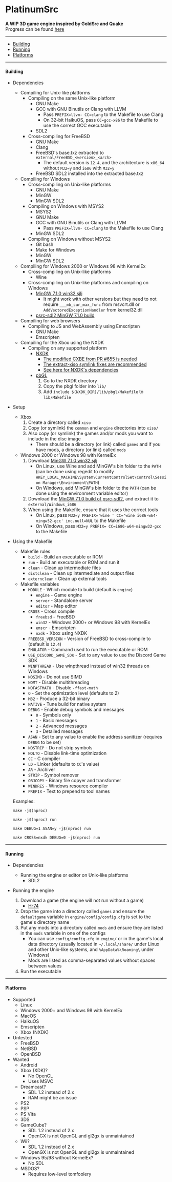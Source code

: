 # PlatinumSrc
**A WIP 3D game engine inspired by GoldSrc and Quake**<br>
Progress can be found [here](TODO.md)

---
- [Building](#Building)
- [Running](#Running)
- [Platforms](#Platforms)

---
#### Building
- Dependencies
    - Compiling for Unix-like platforms
        - Compiling on the same Unix-like platform
            - GNU Make
            - GCC with GNU Binutils or Clang with LLVM
                - Pass `PREFIX=llvm- CC=clang` to the Makefile to use Clang
                - On 32-bit HaikuOS, pass `CC=gcc-x86` to the Makefile to use the correct GCC executable
            - SDL2
        - Cross-compiling for FreeBSD
            - GNU Make
            - Clang
            - FreeBSD's base.txz extracted to <code>external/FreeBSD_<i>\<version\></i>_<i>\<arch\></i></code>
                - The default version is `12.4`, and the architecture is `x86_64` without `M32=y` and `i686` with `M32=y`
            - FreeBSD SDL2 installed into the extracted base.txz
    - Compiling for Windows
        - Cross-compiling on Unix-like platforms
            - GNU Make
            - MinGW
            - MinGW SDL2
        - Compiling on Windows with MSYS2
            - MSYS2
            - GNU Make
            - GCC with GNU Binutils or Clang with LLVM
                - Pass `PREFIX=llvm- CC=clang` to the Makefile to use Clang
            - MinGW SDL2
        - Compiling on Windows without MSYS2
            - Git bash
            - Make for Windows
            - MinGW
            - MinGW SDL2
    - Compiling for Windows 2000 or Windows 98 with KernelEx
        - Cross-compiling on Unix-like platforms
            - Wine
        - Cross-compiling on Unix-like platforms and compiling on Windows
            - [MinGW 7.1.0 win32 sjlj](https://sourceforge.net/projects/mingw-w64/files/Toolchains%20targetting%20Win32/Personal%20Builds/mingw-builds/7.1.0/threads-win32/sjlj/i686-7.1.0-release-win32-sjlj-rt_v5-rev2.7z/download)
                - It might work with other versions but they need to not require `___mb_cur_max_func` from msvcrt.dll or `AddVectoredExceptionHandler` from kernel32.dll
            - [psrc-sdl2 MinGW 7.1.0 build](https://github.com/PQCraft/psrc-sdl2/releases/latest/download/SDL2-devel-2.29.0-mingw-7.1.0.zip)
    - Compiling for web browsers
        - Compiling to JS and WebAssembly using Emscripten
            - GNU Make
            - Emscripten
    - Compiling for the Xbox using the NXDK
        - Compiling on any supported platform
            - [NXDK](https://github.com/XboxDev/nxdk)
                - [The modified CXBE from PR #655 is needed](https://github.com/PQCraft/nxdk/tree/master/tools/cxbe)
                - [The extract-xiso symlink fixes are recommended](https://github.com/PQCraft/extract-xiso)
                - [See here for NXDK's dependencies](https://github.com/XboxDev/nxdk/wiki/Install-the-Prerequisites)
            - [pbGL](https://github.com/fgsfdsfgs/pbgl)
                1. Go to the NXDK directory
                2. Copy the pbgl folder into `lib/`
                3. Add `include $(NXDK_DIR)/lib/pbgl/Makefile` to `lib/Makefile`

- Setup
    - Xbox
        1. Create a directory called `xiso`
        2. Copy \(or symlink\) the `common` and `engine` directories into `xiso/`
        3. Also copy \(or symlink\) the games and/or mods you want to include in the disc image
            - There should be a directory \(or link\) called `games` and if you have mods, a directory \(or link\) called `mods`
    - Windows 2000 or Windows 98 with KernelEx
        1. Download [MinGW 7.1.0 win32 sjlj](https://sourceforge.net/projects/mingw-w64/files/Toolchains%20targetting%20Win32/Personal%20Builds/mingw-builds/7.1.0/threads-win32/sjlj/i686-7.1.0-release-win32-sjlj-rt_v5-rev2.7z/download)
            - On Linux, use Wine and add MinGW's bin folder to the `PATH` \(can be done using regedit to modify `HKEY_LOCAL_MACHINE\System\CurrentControlSet\Control\Session Manager\Environment\PATH`\)
            - On Windows, add MinGW's bin folder to the `PATH` \(can be done using the environment variable editor\)
        2. Download the [MinGW 7.1.0 build of psrc-sdl2](https://github.com/PQCraft/psrc-sdl2/releases/latest/download/SDL2-devel-2.29.0-mingw-7.1.0.zip), and extract it to `external/Windows_i686`
        3. When using the Makefile, ensure that it uses the correct tools
            - On Linux, pass `M32=y PREFIX='wine ' CC='wine i686-w64-mingw32-gcc' inc.null=NUL` to the Makefile
            - On Windows, pass `M32=y PREFIX= CC=i686-w64-mingw32-gcc` to the Makefile

- Using the Makefile
    - Makefile rules
        - `build` - Build an executable or ROM
        - `run` - Build an executable or ROM and run it
        - `clean` - Clean up intermediate files
        - `distclean` - Clean up intermediate and output files
        - `externclean` - Clean up external tools
    - Makefile variables
        - `MODULE` - Which module to build \(default is `engine`\)
            - `engine` - Game engine
            - `server` - Standalone server
            - `editor` - Map editor
        - `CROSS` - Cross compile
            - `freebsd` - FreeBSD
            - `win32` - Windows 2000+ or Windows 98 with KernelEx
            - `emscr` - Emscripten
            - `nxdk` - Xbox using NXDK
        - `FREEBSD_VERSION` - Version of FreeBSD to cross-compile to \(default is `12.4`\)
        - `EMULATOR` - Command used to run the executable or ROM
        - `USE_DISCORD_GAME_SDK` - Set to any value to use the Discord Game SDK
        - `WINPTHREAD` - Use winpthread instead of win32 threads on Windows
        - `NOSIMD` - Do not use SIMD
        - `NOMT` - Disable multithreading
        - `NOFASTMATH` - Disable `-ffast-math`
        - `O` - Set the optimization level \(defaults to 2\)
        - `M32` - Produce a 32-bit binary
        - `NATIVE` - Tune build for native system
        - `DEBUG` - Enable debug symbols and messages
            - `0` - Symbols only
            - `1` - Basic messages
            - `2` - Advanced messages
            - `3` - Detailed messages
        - `ASAN` - Set to any value to enable the address sanitizer \(requires `DEBUG` to be set\)
        - `NOSTRIP` - Do not strip symbols
        - `NOLTO` - Disable link-time optimization
        - `CC` - C compiler
        - `LD` - Linker \(defaults to `CC`'s value\)
        - `AR` - Archiver
        - `STRIP` - Symbol remover
        - `OBJCOPY` - Binary file copyer and transformer
        - `WINDRES` - Windows resource compiler
        - `PREFIX` - Text to prepend to tool names

    Examples:
    ```
    make -j$(nproc)
    ```
    ```
    make -j$(nproc) run
    ```
    ```
    make DEBUG=1 ASAN=y -j$(nproc) run
    ```
    ```
    make CROSS=nxdk DEBUG=0 -j$(nproc) run
    ```

---
#### Running
- Dependencies
    - Running the engine or editor on Unix-like platforms
        - SDL2

- Running the engine
    1. Download a game \(the engine will not run without a game\)
        - [H-74](https://github.com/PQCraft/H-74)
    2. Drop the game into a directory called `games` and ensure the `defaultgame` variable in `engine/config/config.cfg` is set to the game's directory name
    3. Put any mods into a directory called `mods` and ensure they are listed in the `mods` variable in one of the configs
        - You can use `config/config.cfg` in `engine/` or in the game's local data directory \(usually located in `~/.local/share/` under Linux and other Unix-like systems, and `%AppData%\Roaming\` under Windows\)
        - Mods are listed as comma-separated values without spaces between values
    4. Run the executable

---
#### Platforms
- Supported
    - Linux
    - Windows 2000+ and Windows 98 with KernelEx
    - MacOS
    - HaikuOS
    - Emscripten
    - Xbox \(NXDK\)
- Untested
    - FreeBSD
    - NetBSD
    - OpenBSD
- Wanted
    - Android
    - Xbox \(XDK\)?
        - No OpenGL
        - Uses MSVC
    - Dreamcast?
        - SDL 1.2 instead of 2.x
        - RAM might be an issue
    - PS2
    - PSP
    - PS Vita
    - 3DS
    - GameCube?
        - SDL 1.2 instead of 2.x
        - OpenGX is not OpenGL and gl2gx is unmaintained
    - Wii?
        - SDL 1.2 instead of 2.x
        - OpenGX is not OpenGL and gl2gx is unmaintained
    - Windows 95/98 without KernelEx?
        - No SDL
    - MSDOS?
        - Requires low-level tomfoolery

